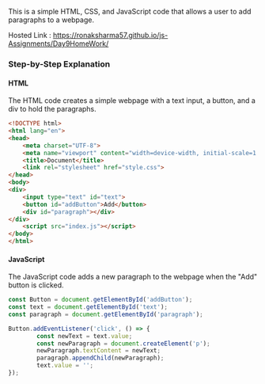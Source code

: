 
This is a simple HTML, CSS, and JavaScript code that allows a user to add paragraphs to a webpage. 

Hosted Link : https://ronaksharma57.github.io/js-Assignments/Day9HomeWork/

### Step-by-Step Explanation

#### HTML 

The HTML code creates a simple webpage with a text input, a button, and a div to hold the paragraphs.

```html
<!DOCTYPE html>
<html lang="en">
<head>
    <meta charset="UTF-8">
    <meta name="viewport" content="width=device-width, initial-scale=1.0">
    <title>Document</title>
    <link rel="stylesheet" href="style.css">
</head>
<body>
<div>
    <input type="text" id="text">
    <button id="addButton">Add</button>
    <div id="paragraph"></div>
</div>
    <script src="index.js"></script>
</body>
</html>
```

#### JavaScript

The JavaScript code adds a new paragraph to the webpage when the "Add" button is clicked.

```javascript
const Button = document.getElementById('addButton');
const text = document.getElementById('text');
const paragraph = document.getElementById('paragraph');

Button.addEventListener('click', () => {
        const newText = text.value;
        const newParagraph = document.createElement('p');
        newParagraph.textContent = newText;
        paragraph.appendChild(newParagraph);
        text.value = '';
});

